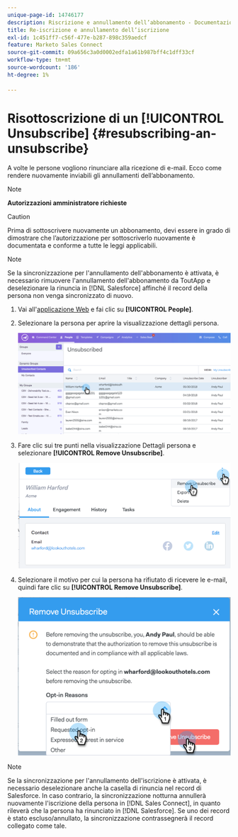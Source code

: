 ```yaml
---
unique-page-id: 14746177
description: Riscrizione e annullamento dell’abbonamento - Documentazione di Marketo - Documentazione del prodotto
title: Re-iscrizione e annullamento dell’iscrizione
exl-id: 1c451ff7-c56f-477e-b287-898c359aedcf
feature: Marketo Sales Connect
source-git-commit: 09a656c3a0d0002edfa1a61b987bff4c1dff33cf
workflow-type: tm+mt
source-wordcount: '186'
ht-degree: 1%

---
```


# Risottoscrizione di un [!UICONTROL Unsubscribe] {#resubscribing-an-unsubscribe}

A volte le persone vogliono rinunciare alla ricezione di e-mail. Ecco come rendere nuovamente inviabili gli annullamenti dell’abbonamento.

>[!NOTE]
>
>**Autorizzazioni amministratore richieste**

>[!CAUTION]
>
>Prima di sottoscrivere nuovamente un abbonamento, devi essere in grado di dimostrare che l’autorizzazione per sottoscriverlo nuovamente è documentata e conforme a tutte le leggi applicabili.

>[!NOTE]
>
>Se la sincronizzazione per l&#39;annullamento dell&#39;abbonamento è attivata, è necessario rimuovere l&#39;annullamento dell&#39;abbonamento da ToutApp e deselezionare la rinuncia in [!DNL Salesforce] affinché il record della persona non venga sincronizzato di nuovo.

1. Vai all&#39;[applicazione Web](https://toutapp.com/login) e fai clic su **[!UICONTROL People]**.

1. Selezionare la persona per aprire la visualizzazione dettagli persona.

   ![](assets/two.png)

1. Fare clic sui tre punti nella visualizzazione Dettagli persona e selezionare **[!UICONTROL Remove Unsubscribe]**.

   ![](assets/three.png)

1. Selezionare il motivo per cui la persona ha rifiutato di ricevere le e-mail, quindi fare clic su **[!UICONTROL Remove Unsubscribe]**.

   ![](assets/four.png)

>[!NOTE]
>
>Se la sincronizzazione per l&#39;annullamento dell&#39;iscrizione è attivata, è necessario deselezionare anche la casella di rinuncia nel record di Salesforce. In caso contrario, la sincronizzazione notturna annullerà nuovamente l&#39;iscrizione della persona in [!DNL Sales Connect], in quanto rileverà che la persona ha rinunciato in [!DNL Salesforce]. Se uno dei record è stato escluso/annullato, la sincronizzazione contrassegnerà il record collegato come tale.
